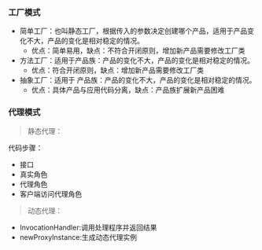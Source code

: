 ### 工厂模式

- 简单工厂：也叫静态工厂，根据传入的参数决定创建哪个产品，适用于产品变化不大，产品的变化是相对稳定的情况。
  - 优点：简单易用，缺点：不符合开闭原则，增加新产品需要修改工厂类
- 方法工厂：适用于产品族：产品的变化不大，产品的变化是相对稳定的情况。
  - 优点：符合开闭原则，缺点：增加新产品需要修改工厂类
- 抽象工厂：适用于 产品族：产品的变化不大，产品的变化是相对稳定的情况。
  - 优点：具体产品与应用代码分离，缺点：产品族扩展新产品困难

### 代理模式

> 静态代理：

代码步骤：
  - 接口
  - 真实角色
  - 代理角色
  - 客户端访问代理角色

> 动态代理：

 - InvocationHandler:调用处理程序并返回结果
 - newProxyInstance:生成动态代理实例